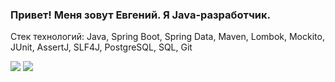 ### Привет! Меня зовут Евгений. Я Java-разработчик.

Стек технологий: Java, Spring Boot, Spring Data, Maven, Lombok, Mockito, JUnit, AssertJ, SLF4J, PostgreSQL, SQL, Git

![](https://github-profile-summary-cards.vercel.app/api/cards/stats?username=FisanovE&theme=tokyonight)
![](https://github-profile-summary-cards.vercel.app/api/cards/repos-per-language?username=FisanovE&theme=tokyonight)
